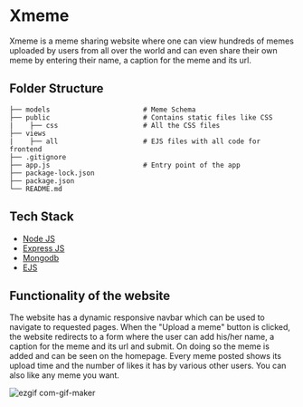 # Xmeme
Xmeme is a meme sharing website where one can view hundreds of memes uploaded by users from all over the world and can even share their own meme by entering their name, a caption for the meme and its url.

## Folder Structure
    
    ├── models                       # Meme Schema
    ├── public                       # Contains static files like CSS
    |    ├── css                     # All the CSS files 
    ├── views                       
    |    ├── all                     # EJS files with all code for frontend
    ├── .gitignore
    ├── app.js                       # Entry point of the app
    ├── package-lock.json
    ├── package.json
    └── README.md


## Tech Stack 

- [Node JS](https://nodejs.org/en/)
- [Express JS](https://expressjs.com/)
- [Mongodb](https://www.mongodb.com/)
- [EJS](https://ejs.co/)


## Functionality of the website

The website has a dynamic responsive navbar which can be used to navigate to requested pages. When the "Upload a meme" button is clicked, the website redirects to a form where the user can add his/her name, a caption for the meme and its url and submit. On doing so the meme is added and can be seen on the homepage. Every meme posted shows its upload time and the number of likes it has by various other users. You can also like any meme you want. 

![ezgif com-gif-maker](https://user-images.githubusercontent.com/45250159/107813937-1aad8200-6d97-11eb-94f3-6e36853c8060.gif)
